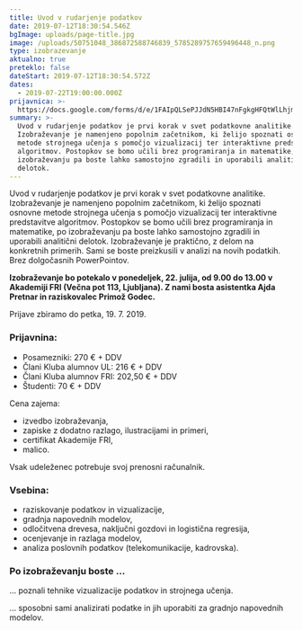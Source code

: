 ```yaml
---
title: Uvod v rudarjenje podatkov
date: 2019-07-12T18:30:54.546Z
bgImage: uploads/page-title.jpg
image: /uploads/50751048_386872588746839_5785289757659496448_n.png
type: izobrazevanje
aktualno: true
preteklo: false
dateStart: 2019-07-12T18:30:54.572Z
dates:
  - 2019-07-22T19:00:00.000Z
prijavnica: >-
  https://docs.google.com/forms/d/e/1FAIpQLSePJJdN5HBI47nFgkgHFQtWlLhjmC1LsHf8gUs6Kr9EyAU3eQ/viewform?usp=sf_link
summary: >-
  Uvod v rudarjenje podatkov je prvi korak v svet podatkovne analitike.
  Izobraževanje je namenjeno popolnim začetnikom, ki želijo spoznati osnovne
  metode strojnega učenja s pomočjo vizualizacij ter interaktivne predstavitve
  algoritmov. Postopkov se bomo učili brez programiranja in matematike, po
  izobraževanju pa boste lahko samostojno zgradili in uporabili analitični
  delotok.
---
```

Uvod v rudarjenje podatkov je prvi korak v svet podatkovne analitike. Izobraževanje je namenjeno popolnim začetnikom, ki želijo spoznati osnovne metode strojnega učenja s pomočjo vizualizacij ter interaktivne predstavitve algoritmov. Postopkov se bomo učili brez programiranja in matematike, po izobraževanju pa boste lahko samostojno zgradili in uporabili analitični delotok. Izobraževanje je praktično, z delom na konkretnih primerih. Sami se boste preizkusili v analizi na novih podatkih. Brez dolgočasnih PowerPointov.

**Izobraževanje bo potekalo v ponedeljek, 22. julija, od 9.00 do 13.00 v Akademiji FRI (Večna pot 113, Ljubljana). Z nami bosta asistentka Ajda Pretnar in raziskovalec Primož Godec.**

Prijave zbiramo do petka, 19. 7. 2019.

### Prijavnina:

* Posamezniki: 270 € + DDV
* Člani Kluba alumnov UL: 216 € + DDV
* Člani Kluba alumnov FRI: 202,50 € + DDV
* Študenti: 70 € + DDV

Cena zajema:

* izvedbo izobraževanja,
* zapiske z dodatno razlago, ilustracijami in primeri,
* certifikat Akademije FRI,
* malico.

Vsak udeleženec potrebuje svoj prenosni računalnik.

### Vsebina:

* raziskovanje podatkov in vizualizacije,
* gradnja napovednih modelov,
* odločitvena drevesa, naključni gozdovi in logistična regresija,
* ocenjevanje in razlaga modelov,
* analiza poslovnih podatkov (telekomunikacije, kadrovska).

### Po izobraževanju boste …

… poznali tehnike vizualizacije podatkov in strojnega učenja.

… sposobni sami analizirati podatke in jih uporabiti za gradnjo napovednih modelov.
